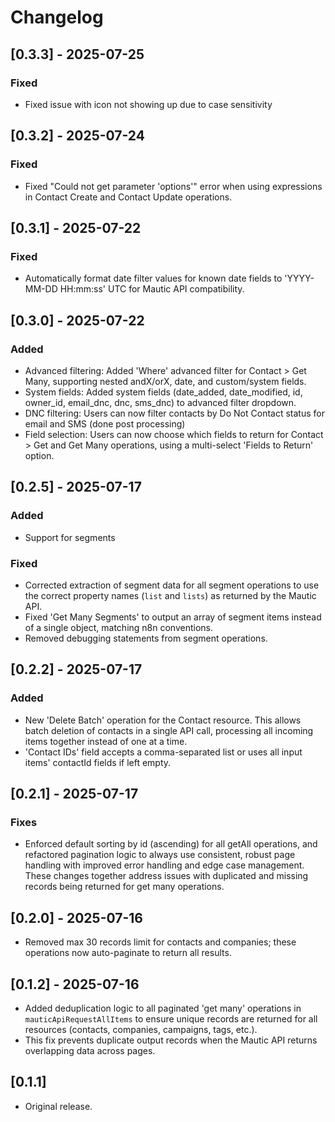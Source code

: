 # Changelog

## [0.3.3] - 2025-07-25
### Fixed
- Fixed issue with icon not showing up due to case sensitivity

## [0.3.2] - 2025-07-24
### Fixed
- Fixed "Could not get parameter 'options'" error when using expressions in Contact Create and Contact Update operations.

## [0.3.1] - 2025-07-22
### Fixed
- Automatically format date filter values for known date fields to 'YYYY-MM-DD HH:mm:ss' UTC for Mautic API compatibility.

## [0.3.0] - 2025-07-22
### Added
- Advanced filtering: Added 'Where' advanced filter for Contact > Get Many, supporting nested andX/orX, date, and custom/system fields.
- System fields: Added system fields (date_added, date_modified, id, owner_id, email_dnc, dnc, sms_dnc) to advanced filter dropdown.
- DNC filtering: Users can now filter contacts by Do Not Contact status for email and SMS (done post processing)
- Field selection: Users can now choose which fields to return for Contact > Get and Get Many operations, using a multi-select 'Fields to Return' option.

## [0.2.5] - 2025-07-17
### Added
- Support for segments

### Fixed
- Corrected extraction of segment data for all segment operations to use the correct property names (`list` and `lists`) as returned by the Mautic API.
- Fixed 'Get Many Segments' to output an array of segment items instead of a single object, matching n8n conventions.
- Removed debugging statements from segment operations.

## [0.2.2] - 2025-07-17
### Added
- New 'Delete Batch' operation for the Contact resource. This allows batch deletion of contacts in a single API call, processing all incoming items together instead of one at a time.
- 'Contact IDs' field accepts a comma-separated list or uses all input items' contactId fields if left empty.

## [0.2.1] - 2025-07-17
### Fixes
- Enforced default sorting by id (ascending) for all getAll operations, and refactored pagination logic to always use consistent, robust page handling with improved error handling and edge case management. These changes together address issues with duplicated and missing records being returned for get many operations.

## [0.2.0] - 2025-07-16
- Removed max 30 records limit for contacts and companies; these operations now auto-paginate to return all results.

## [0.1.2] - 2025-07-16
- Added deduplication logic to all paginated 'get many' operations in `mauticApiRequestAllItems` to ensure unique records are returned for all resources (contacts, companies, campaigns, tags, etc.).
- This fix prevents duplicate output records when the Mautic API returns overlapping data across pages.

## [0.1.1]
- Original release. 
